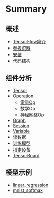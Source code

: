 # Summary

## 概述

* [TensorFlow简介](README.md)
* [参考资料](Reference.md)
* [安装](Install.md)
* [代码结构](dai-ma-jie-gou.md)

## 组件分析

* [Tensor](module/tensor.md)
* [Operation](module/operation.md)
  * [常量Op](module/operation/chang-liang-op.md)
  * 数学Op
  * 神经网络Op
* [Graph](module/graph.md)
* [Session](module/session.md)
* [Variable](module/variable.md)
* [读数据](module/readdata.md)
* [训练模型](module/train.md)
* [指定设备](module/device.md)
* [TensorBoard](module/tensorboard.md)

## 模型示例

* [linear\_regression](basic_linear_regression.md)
* [mnist\_softmax](basic_mnist_softmax.md)

